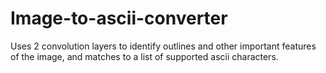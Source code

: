 # Image-to-ascii-converter
Uses 2 convolution layers to identify outlines and other important features of the image, and matches to a list of supported ascii characters.
